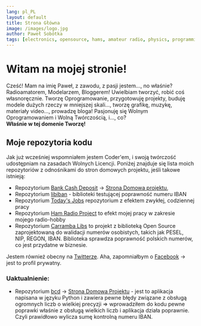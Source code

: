 ```yaml
---
lang: pl_PL
layout: default
title: Strona Główna
image: /images/logo.jpg
author: Paweł Sobótka
tags: [electronics, opensource, hams, amateur radio, physics, programming, avr, sbc, arduino, diy, modeller, radio hobby]
---
```



# Witam na mojej stronie!

Cześć! Mam na imię Paweł, z zawodu, z pasji jestem..., no właśnie?  
Radioamatorem, Modelarzem, Bloggerem! Uwielbiam tworzyć, robić coś własnoręcznie. Tworzę Oprogramowanie, przygotowuję projekty, buduję modele dużych rzeczy w mniejszej skali..., tworzę grafikę, muzykę, materiały video..., prowadzę bloga! Pasjonuję się Wolnym Oprogramowaniem i Wolną Twórczością, i..., co?  
**Właśnie w tej domenie Tworzę!**

## Moje repozytoria kodu
Jak już wcześniej wspomniałem jestem Coder'em, i swoją twórczość udostępniam na zasadach Wolnych Licencji. Poniżej znajduje się lista moich repozytoriów z odnośnikami do stron domowych projektu, jeśli takowe istnieją:

- Repozytorium [Bank Cash Deposit](https://github.com/majsterklepka/BaCaDe "Repozytorium BaCaDe") -> [Strona Domowa projektu](https://majsterklepka.github.io/BaCaDe "Strona Domowa Projektu BaCaDe"), 
- Repozytorium [libiban](https://github.com/majsterklepka/libiban "Repozytorium libiban") - biblioteki testującej poprawność numeru IBAN
- Repozytorium [Today's Jobs](https://github.com/majsterklepka/tdsj "Repozytorium tdsj") repozytorium z efektem zwykłej, codziennej pracy
- Repozytorium [Ham Radio Project](https://github.com/majsterklepka/hrl "Repozytorium hrl") to efekt mojej pracy w zakresie mojego radio-hobby
- Repozytorium [Carramba Libs](https://github.com/majsterklepka/carramba-libs "Repozytorium Carramba Libs") to projekt z biblioteką Open Source zaprojektowaną do walidacji numerów osobistych, takich jak PESEL, NIP, REGON, IBAN. Biblioteka sprawdza poprawność polskich numerów, co jest przydatne w biznesie.

Jestem również obecny na [Twitterze](https://twitter.com/StaryWandal "@StaryWandal"). Aha, zapomniałbym o [Facebook](https://facebook.com/agrestmen "Paweł Sobótka FunPage at Facebook") -> jest to profil prywatny.

### Uaktualnienie:

- Repozytorium [bcd](https://github.com/majsterklepka/bcd "Repozytorium bcd") -> [Strona Domowa Projektu](https://majsterklepka.github.io/bcd "Strona Domowa Projektu Bank Cash Deposit w Python") - jest to aplikacja napisana w języku Python i zawiera pewne błędy związane z obsługą ogromnych liczb o wielkiej precyzji => wprowadziłem do kodu pewne poprawki właśnie z obsługą wielkich liczb i aplikacja działa poprawnie. Czyli prawidłowo wylicza sumę kontrolną numeru IBAN.


